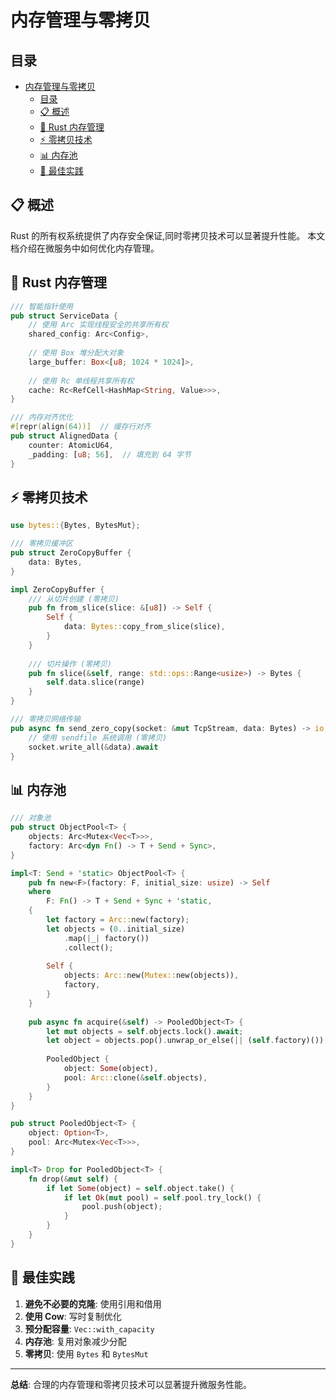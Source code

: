 # 内存管理与零拷贝

## 目录

- [内存管理与零拷贝](#内存管理与零拷贝)
  - [目录](#目录)
  - [📋 概述](#-概述)
  - [🎯 Rust 内存管理](#-rust-内存管理)
  - [⚡ 零拷贝技术](#-零拷贝技术)
  - [📊 内存池](#-内存池)
  - [🎯 最佳实践](#-最佳实践)

## 📋 概述

Rust 的所有权系统提供了内存安全保证,同时零拷贝技术可以显著提升性能。
本文档介绍在微服务中如何优化内存管理。

## 🎯 Rust 内存管理

```rust
/// 智能指针使用
pub struct ServiceData {
    // 使用 Arc 实现线程安全的共享所有权
    shared_config: Arc<Config>,
    
    // 使用 Box 堆分配大对象
    large_buffer: Box<[u8; 1024 * 1024]>,
    
    // 使用 Rc 单线程共享所有权
    cache: Rc<RefCell<HashMap<String, Value>>>,
}

/// 内存对齐优化
#[repr(align(64))]  // 缓存行对齐
pub struct AlignedData {
    counter: AtomicU64,
    _padding: [u8; 56],  // 填充到 64 字节
}
```

## ⚡ 零拷贝技术

```rust
use bytes::{Bytes, BytesMut};

/// 零拷贝缓冲区
pub struct ZeroCopyBuffer {
    data: Bytes,
}

impl ZeroCopyBuffer {
    /// 从切片创建 (零拷贝)
    pub fn from_slice(slice: &[u8]) -> Self {
        Self {
            data: Bytes::copy_from_slice(slice),
        }
    }
    
    /// 切片操作 (零拷贝)
    pub fn slice(&self, range: std::ops::Range<usize>) -> Bytes {
        self.data.slice(range)
    }
}

/// 零拷贝网络传输
pub async fn send_zero_copy(socket: &mut TcpStream, data: Bytes) -> io::Result<()> {
    // 使用 sendfile 系统调用 (零拷贝)
    socket.write_all(&data).await
}
```

## 📊 内存池

```rust
/// 对象池
pub struct ObjectPool<T> {
    objects: Arc<Mutex<Vec<T>>>,
    factory: Arc<dyn Fn() -> T + Send + Sync>,
}

impl<T: Send + 'static> ObjectPool<T> {
    pub fn new<F>(factory: F, initial_size: usize) -> Self
    where
        F: Fn() -> T + Send + Sync + 'static,
    {
        let factory = Arc::new(factory);
        let objects = (0..initial_size)
            .map(|_| factory())
            .collect();
        
        Self {
            objects: Arc::new(Mutex::new(objects)),
            factory,
        }
    }
    
    pub async fn acquire(&self) -> PooledObject<T> {
        let mut objects = self.objects.lock().await;
        let object = objects.pop().unwrap_or_else(|| (self.factory)());
        
        PooledObject {
            object: Some(object),
            pool: Arc::clone(&self.objects),
        }
    }
}

pub struct PooledObject<T> {
    object: Option<T>,
    pool: Arc<Mutex<Vec<T>>>,
}

impl<T> Drop for PooledObject<T> {
    fn drop(&mut self) {
        if let Some(object) = self.object.take() {
            if let Ok(mut pool) = self.pool.try_lock() {
                pool.push(object);
            }
        }
    }
}
```

## 🎯 最佳实践

1. **避免不必要的克隆**: 使用引用和借用
2. **使用 Cow**: 写时复制优化
3. **预分配容量**: `Vec::with_capacity`
4. **内存池**: 复用对象减少分配
5. **零拷贝**: 使用 `Bytes` 和 `BytesMut`

---

**总结**: 合理的内存管理和零拷贝技术可以显著提升微服务性能。

